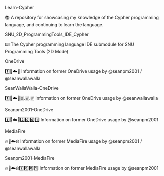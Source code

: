 
Learn-Cypher

📚️ A repository for showcasing my knowledge of the Cypher programming language, and continuing to learn the language. 

SNU_2D_ProgrammingTools_IDE_Cypher

⌨️ The Cypher programming language IDE submodule for SNU Programming Tools (2D Mode)

OneDrive

1️⃣️💽️☁️🌐️ Information on former OneDrive usage by @seanpm2001 / @seanwallawalla

SeanWallaWalla-OneDrive

1️⃣️💽️☁️🌐️🇸.🇼.🇼 Information on former OneDrive usage by @seanwallawalla

Seanpm2001-OneDrive

1️⃣️💽️☁️🌐️2️⃣️0️⃣️0️⃣️1️⃣️ Information on former OneDrive usage by @seanpm2001

MediaFire

🔥️💽️☁️🌐️ Information on former MediaFire usage by @seanpm2001 / @seanwallawalla

Seanpm2001-MediaFire

🔥️💽️☁️🌐️2️⃣️0️⃣️0️⃣️1️⃣️ Information on former MediaFire usage by @seanpm2001

